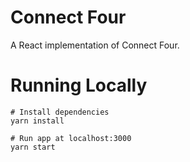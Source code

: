 # Connect Four

A React implementation of Connect Four.

# Running Locally

```
# Install dependencies
yarn install

# Run app at localhost:3000
yarn start
```